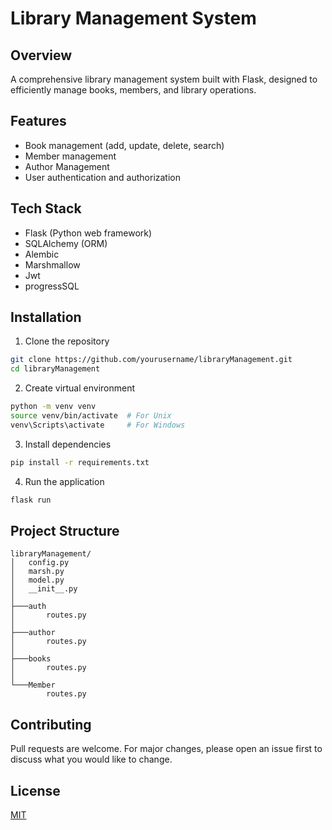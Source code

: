 # Library Management System

## Overview
A comprehensive library management system built with Flask, designed to efficiently manage books, members, and library operations.

## Features
- Book management (add, update, delete, search)
- Member management
- Author Management
- User authentication and authorization

## Tech Stack
- Flask (Python web framework)
- SQLAlchemy (ORM)
- Alembic 
- Marshmallow
- Jwt
- progressSQL

## Installation
1. Clone the repository
```bash
git clone https://github.com/yourusername/libraryManagement.git
cd libraryManagement
```

2. Create virtual environment
```bash
python -m venv venv
source venv/bin/activate  # For Unix
venv\Scripts\activate     # For Windows
```

3. Install dependencies
```bash
pip install -r requirements.txt
```

4. Run the application
```bash
flask run
```

## Project Structure
```
libraryManagement/
│   config.py
│   marsh.py
│   model.py
│   __init__.py
│
├───auth
│       routes.py
│
├───author
│       routes.py
│
├───books
│       routes.py
│
└───Member
        routes.py
```

## Contributing
Pull requests are welcome. For major changes, please open an issue first to discuss what you would like to change.

## License
[MIT](https://choosealicense.com/licenses/mit/)